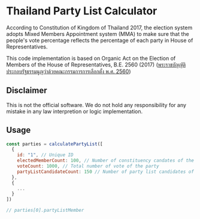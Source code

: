 # Thailand Party List Calculator

According to Constitution of Kingdom of Thailand 2017, the election system adopts Mixed Members Appointment system (MMA) to make sure that the people's vote percentage reflects the percentage of each party in House of Representatives.

This code implementation is based on Organic Act on the Election of Members of the House of Representatives, B.E. 2560 (2017) ([พระราชบัญญัติประกอบรัฐธรรมนูญว่าด้วยคณะกรรมการการเลือกตั้ง พ.ศ. 2560](https://www.ect.go.th/ect_th/ewt_dl_link.php?nid=3120))

## Disclaimer
This is not the official software. We do not hold any responsibility for any mistake in any law interpretion or logic implementation.

## Usage

```javascript
const parties = calculatePartyList([
  {
    id: "1", // Unique ID
    electedMemberCount: 100, // Number of constituency candates of the party
    voteCount: 1000, // Total number of vote of the party
    partyListCandidateCount: 150 // Number of party list candidates of the party
  },
  {
    ...
  }
])

// parties[0].partyListMember
```